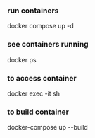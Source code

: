 
### run containers
docker compose up -d

### see containers running
docker ps

### to access container
docker exec -it <container id> sh

### to build container
docker-compose up --build <containerName>